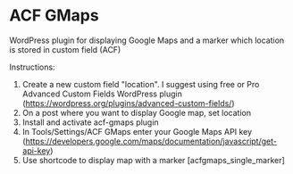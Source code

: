 # ACF GMaps
WordPress plugin for displaying Google Maps and a marker which location is stored in custom field (ACF)

Instructions:
  1. Create a new custom field "location". I suggest using free or Pro Advanced Custom Fields WordPress plugin (https://wordpress.org/plugins/advanced-custom-fields/)
  2. On a post where you want to display Google map, set location
  3. Install and activate acf-gmaps plugin
  4. In Tools/Settings/ACF GMaps enter your Google Maps API key (https://developers.google.com/maps/documentation/javascript/get-api-key)
  5. Use shortcode to display map with a marker [acfgmaps_single_marker]
